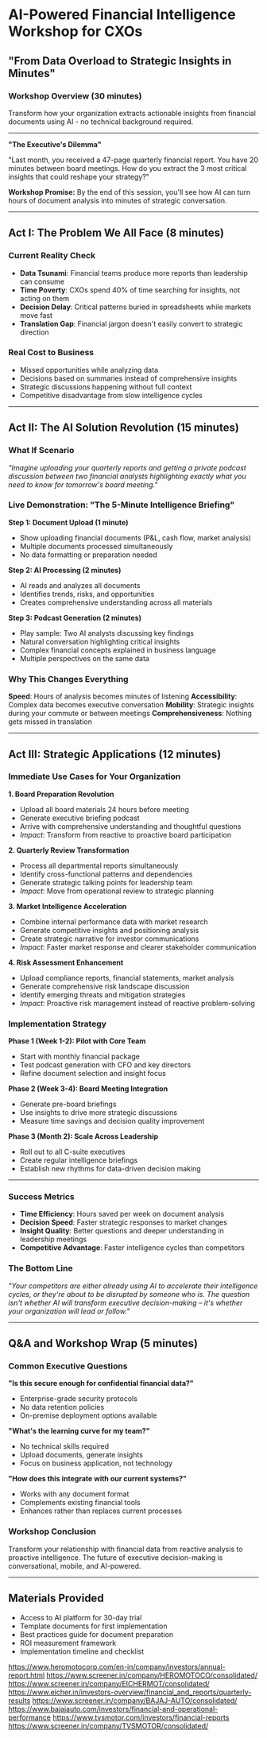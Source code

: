 # AI-Powered Financial Intelligence Workshop for CXOs
## "From Data Overload to Strategic Insights in Minutes"

### Workshop Overview (30 minutes)
Transform how your organization extracts actionable insights from financial documents using AI - no technical background required.

---


**"The Executive's Dilemma"**



"Last month, you received a 47-page quarterly financial report. You have 20 minutes between board meetings. How do you extract the 3 most critical insights that could reshape your strategy?"

**Workshop Promise:**
By the end of this session, you'll see how AI can turn hours of document analysis into minutes of strategic conversation.

---

## Act I: The Problem We All Face (8 minutes)

### Current Reality Check
- **Data Tsunami**: Financial teams produce more reports than leadership can consume
- **Time Poverty**: CXOs spend 40% of time searching for insights, not acting on them
- **Decision Delay**: Critical patterns buried in spreadsheets while markets move fast
- **Translation Gap**: Financial jargon doesn't easily convert to strategic direction

### Real Cost to Business
- Missed opportunities while analyzing data
- Decisions based on summaries instead of comprehensive insights
- Strategic discussions happening without full context
- Competitive disadvantage from slow intelligence cycles

---

## Act II: The AI Solution Revolution (15 minutes)

### What If Scenario
*"Imagine uploading your quarterly reports and getting a private podcast discussion between two financial analysts highlighting exactly what you need to know for tomorrow's board meeting."*

### Live Demonstration: "The 5-Minute Intelligence Briefing"

**Step 1: Document Upload (1 minute)**
- Show uploading financial documents (P&L, cash flow, market analysis)
- Multiple documents processed simultaneously
- No data formatting or preparation needed

**Step 2: AI Processing (2 minutes)**
- AI reads and analyzes all documents
- Identifies trends, risks, and opportunities
- Creates comprehensive understanding across all materials

**Step 3: Podcast Generation (2 minutes)**
- Play sample: Two AI analysts discussing key findings
- Natural conversation highlighting critical insights
- Complex financial concepts explained in business language
- Multiple perspectives on the same data

### Why This Changes Everything

**Speed**: Hours of analysis becomes minutes of listening
**Accessibility**: Complex data becomes executive conversation
**Mobility**: Strategic insights during your commute or between meetings
**Comprehensiveness**: Nothing gets missed in translation

---

## Act III: Strategic Applications (12 minutes)

### Immediate Use Cases for Your Organization

**1. Board Preparation Revolution**
- Upload all board materials 24 hours before meeting
- Generate executive briefing podcast
- Arrive with comprehensive understanding and thoughtful questions
- *Impact*: Transform from reactive to proactive board participation

**2. Quarterly Review Transformation**
- Process all departmental reports simultaneously
- Identify cross-functional patterns and dependencies
- Generate strategic talking points for leadership team
- *Impact*: Move from operational review to strategic planning

**3. Market Intelligence Acceleration**
- Combine internal performance data with market research
- Generate competitive insights and positioning analysis
- Create strategic narrative for investor communications
- *Impact*: Faster market response and clearer stakeholder communication

**4. Risk Assessment Enhancement**
- Upload compliance reports, financial statements, market analysis
- Generate comprehensive risk landscape discussion
- Identify emerging threats and mitigation strategies
- *Impact*: Proactive risk management instead of reactive problem-solving

### Implementation Strategy

**Phase 1 (Week 1-2): Pilot with Core Team**
- Start with monthly financial package
- Test podcast generation with CFO and key directors
- Refine document selection and insight focus

**Phase 2 (Week 3-4): Board Meeting Integration**
- Generate pre-board briefings
- Use insights to drive more strategic discussions
- Measure time savings and decision quality improvement

**Phase 3 (Month 2): Scale Across Leadership**
- Roll out to all C-suite executives
- Create regular intelligence briefings
- Establish new rhythms for data-driven decision making

---



### Success Metrics
- **Time Efficiency**: Hours saved per week on document analysis
- **Decision Speed**: Faster strategic responses to market changes
- **Insight Quality**: Better questions and deeper understanding in leadership meetings
- **Competitive Advantage**: Faster intelligence cycles than competitors

### The Bottom Line
*"Your competitors are either already using AI to accelerate their intelligence cycles, or they're about to be disrupted by someone who is. The question isn't whether AI will transform executive decision-making – it's whether your organization will lead or follow."*

---

## Q&A and Workshop Wrap (5 minutes)

### Common Executive Questions

**"Is this secure enough for confidential financial data?"**
- Enterprise-grade security protocols
- No data retention policies
- On-premise deployment options available

**"What's the learning curve for my team?"**
- No technical skills required
- Upload documents, generate insights
- Focus on business application, not technology

**"How does this integrate with our current systems?"**
- Works with any document format
- Complements existing financial tools
- Enhances rather than replaces current processes

### Workshop Conclusion
Transform your relationship with financial data from reactive analysis to proactive intelligence. The future of executive decision-making is conversational, mobile, and AI-powered.

---

## Materials Provided
- Access to AI platform for 30-day trial
- Template documents for first implementation
- Best practices guide for document preparation
- ROI measurement framework
- Implementation timeline and checklist



https://www.heromotocorp.com/en-in/company/investors/annual-report.html
https://www.screener.in/company/HEROMOTOCO/consolidated/
https://www.screener.in/company/EICHERMOT/consolidated/
https://www.eicher.in/investors-overview/financial_and_reports/quarterly-results
https://www.screener.in/company/BAJAJ-AUTO/consolidated/
https://www.bajajauto.com/investors/financial-and-operational-performance
https://www.tvsmotor.com/investors/financial-reports
https://www.screener.in/company/TVSMOTOR/consolidated/
